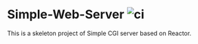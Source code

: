# Simple-Web-Server ![ci](https://travis-ci.com/zeng-tong/SRWS.svg?branch=master)
This is a skeleton project of Simple CGI server based on Reactor.